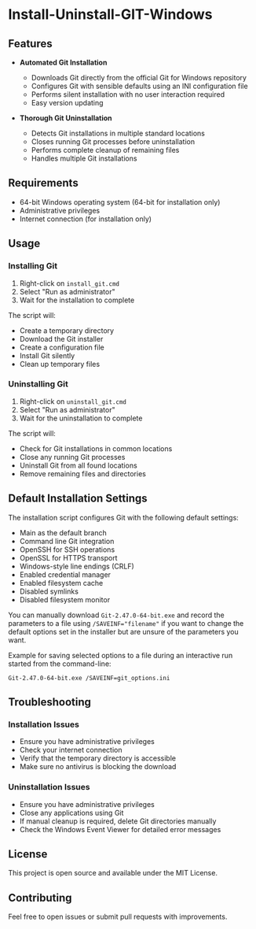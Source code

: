 # Install-Uninstall-GIT-Windows

## Features

- **Automated Git Installation**
  - Downloads Git directly from the official Git for Windows repository
  - Configures Git with sensible defaults using an INI configuration file
  - Performs silent installation with no user interaction required
  - Easy version updating

- **Thorough Git Uninstallation**
  - Detects Git installations in multiple standard locations
  - Closes running Git processes before uninstallation
  - Performs complete cleanup of remaining files
  - Handles multiple Git installations

## Requirements

- 64-bit Windows operating system (64-bit for installation only)
- Administrative privileges
- Internet connection (for installation only)

## Usage

### Installing Git

1. Right-click on `install_git.cmd`
2. Select "Run as administrator"
3. Wait for the installation to complete

The script will:
- Create a temporary directory
- Download the Git installer
- Create a configuration file
- Install Git silently
- Clean up temporary files

### Uninstalling Git

1. Right-click on `uninstall_git.cmd`
2. Select "Run as administrator"
3. Wait for the uninstallation to complete

The script will:
- Check for Git installations in common locations
- Close any running Git processes
- Uninstall Git from all found locations
- Remove remaining files and directories

## Default Installation Settings

The installation script configures Git with the following default settings:
- Main as the default branch
- Command line Git integration
- OpenSSH for SSH operations
- OpenSSL for HTTPS transport
- Windows-style line endings (CRLF)
- Enabled credential manager
- Enabled filesystem cache
- Disabled symlinks
- Disabled filesystem monitor

You can manually download `Git-2.47.0-64-bit.exe` and record the parameters to a file using `/SAVEINF="filename"` if you want to change the default options set in the installer but are unsure of the parameters you want.

Example for saving selected options to a file during an interactive run started from the command-line:

```
Git-2.47.0-64-bit.exe /SAVEINF=git_options.ini
```

## Troubleshooting

### Installation Issues
- Ensure you have administrative privileges
- Check your internet connection
- Verify that the temporary directory is accessible
- Make sure no antivirus is blocking the download

### Uninstallation Issues
- Ensure you have administrative privileges
- Close any applications using Git
- If manual cleanup is required, delete Git directories manually
- Check the Windows Event Viewer for detailed error messages

## License

This project is open source and available under the MIT License.

## Contributing

Feel free to open issues or submit pull requests with improvements.
